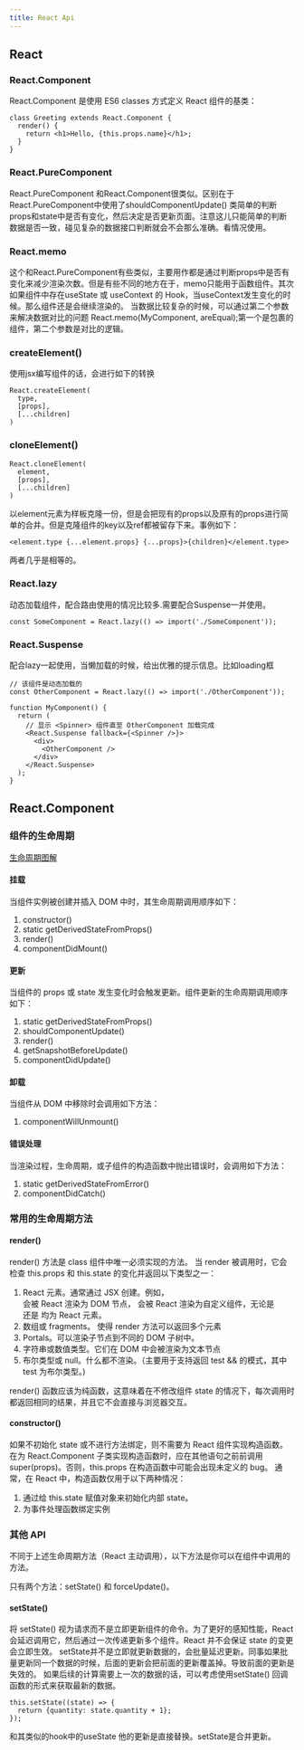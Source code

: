 ```yaml
---
title: React Api
---
```


## React

### React.Component

React.Component 是使用 ES6 classes 方式定义 React 组件的基类：
```
class Greeting extends React.Component {
  render() {
    return <h1>Hello, {this.props.name}</h1>;
  }
}

```
### React.PureComponent
React.PureComponent 和React.Component很类似。区别在于React.PureComponent中使用了shouldComponentUpdate() 类简单的判断props和state中是否有变化，然后决定是否更新页面。注意这儿只能简单的判断数据是否一致，碰见复杂的数据接口判断就会不会那么准确。看情况使用。

### React.memo
这个和React.PureComponent有些类似，主要用作都是通过判断props中是否有变化来减少渲染次数。但是有些不同的地方在于，memo只能用于函数组件。其次如果组件中存在useState 或 useContext 的 Hook，当useContext发生变化的时候。那么组件还是会继续渲染的。
当数据比较复杂的时候，可以通过第二个参数来解决数据对比的问题 React.memo(MyComponent, areEqual);第一个是包裹的组件，第二个参数是对比的逻辑。

### createElement()
使用jsx编写组件的话，会进行如下的转换
```
React.createElement(
  type,
  [props],
  [...children]
)
```
### cloneElement()
```
React.cloneElement(
  element,
  [props],
  [...children]
)
```
以element元素为样板克隆一份，但是会把现有的props以及原有的props进行简单的合并。但是克隆组件的key以及ref都被留存下来。事例如下：
```
<element.type {...element.props} {...props}>{children}</element.type>
```
两者几乎是相等的。

### React.lazy
  动态加载组件，配合路由使用的情况比较多.需要配合Suspense一并使用。
```
const SomeComponent = React.lazy(() => import('./SomeComponent'));
```

### React.Suspense
配合lazy一起使用，当懒加载的时候，给出优雅的提示信息。比如loading框
```
// 该组件是动态加载的
const OtherComponent = React.lazy(() => import('./OtherComponent'));

function MyComponent() {
  return (
    // 显示 <Spinner> 组件直至 OtherComponent 加载完成
    <React.Suspense fallback={<Spinner />}>
      <div>
        <OtherComponent />
      </div>
    </React.Suspense>
  );
}
```

##  React.Component

### 组件的生命周期

[生命周期图解](https://projects.wojtekmaj.pl/react-lifecycle-methods-diagram/)

#### 挂载
当组件实例被创建并插入 DOM 中时，其生命周期调用顺序如下：
1. constructor()
2. static getDerivedStateFromProps()
3. render()
4. componentDidMount()

#### 更新
当组件的 props 或 state 发生变化时会触发更新。组件更新的生命周期调用顺序如下：
1. static getDerivedStateFromProps()
2. shouldComponentUpdate()
3. render()
4. getSnapshotBeforeUpdate()
5. componentDidUpdate()

#### 卸载
当组件从 DOM 中移除时会调用如下方法：
1. componentWillUnmount()

#### 错误处理
当渲染过程，生命周期，或子组件的构造函数中抛出错误时，会调用如下方法：
1. static getDerivedStateFromError()
2. componentDidCatch()

### 常用的生命周期方法
#### render()
render() 方法是 class 组件中唯一必须实现的方法。
当 render 被调用时，它会检查 this.props 和 this.state 的变化并返回以下类型之一：
1. React 元素。通常通过 JSX 创建。例如，<div /> 会被 React 渲染为 DOM 节点，<MyComponent /> 会被 React 渲染为自定义组件，无论是 <div /> 还是 <MyComponent /> 均为 React 元素。
2. 数组或 fragments。 使得 render 方法可以返回多个元素
3. Portals。可以渲染子节点到不同的 DOM 子树中。
4. 字符串或数值类型。它们在 DOM 中会被渲染为文本节点
5. 布尔类型或 null。什么都不渲染。（主要用于支持返回 test && <Child /> 的模式，其中 test 为布尔类型。)

render() 函数应该为纯函数，这意味着在不修改组件 state 的情况下，每次调用时都返回相同的结果，并且它不会直接与浏览器交互。

#### constructor()
如果不初始化 state 或不进行方法绑定，则不需要为 React 组件实现构造函数。
在为 React.Component 子类实现构造函数时，应在其他语句之前前调用 super(props)。否则，this.props 在构造函数中可能会出现未定义的 bug。
通常，在 React 中，构造函数仅用于以下两种情况：
1. 通过给 this.state 赋值对象来初始化内部 state。
2. 为事件处理函数绑定实例

### 其他 API
不同于上述生命周期方法（React 主动调用），以下方法是你可以在组件中调用的方法。

只有两个方法：setState() 和 forceUpdate()。
#### setState()
将 setState() 视为请求而不是立即更新组件的命令。为了更好的感知性能，React 会延迟调用它，然后通过一次传递更新多个组件。React 并不会保证 state 的变更会立即生效。
setState并不是立即就更新数据的，会批量延迟更新。同事如果批量更新同一个数据的时候，后面的更新会把前面的更新覆盖掉。导致前面的更新是失效的。
如果后续的计算需要上一次的数据的话，可以考虑使用setState() 回调函数的形式来获取最新的数据。
```
this.setState((state) => {
  return {quantity: state.quantity + 1};
});
```
和其类似的hook中的useState 他的更新是直接替换。setState是合并更新。








